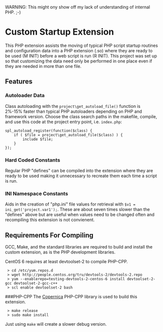 WARNING: This might ony show off my lack of understanding of internal PHP. ;-)

# Custom Startup Extension
This PHP extension assists the moving of typical PHP script startup routines and configuration data into a PHP extension (.so) where they are ready to be used (M INIT) before a web script is run (R INIT). This project was set up so that customizing the data need only be performed in one place even if they are needed in more than one file.

## Features

### Autoloader Data
Class autoloading with the ```project\get_autoload_file()``` function is 2%-15% faster than typical PHP autoloaders depending on PHP and framework version. Choose the class search paths in the makefile, compile, and use this code at the project entry point, i.e. ```index.php```:
```
spl_autoload_register(function($class) {
    if ( $file = project\get_autoload_file($class) ) {
        include $file;
    }
});
```


### Hard Coded Constants
Regular PHP "defines" can be compiled into the extension where they are ready to be used making it unnecessary to recreate them each time a script is run.

### INI Namespace Constants
Aids in the creation of "php.ini" file values for retrieval with ```$v1 = ini_get('project.var1');```. These are about seven times slower than the "defines" above but are useful when values need to be changed often and recompiling this extension is not convienent.

## Requirements For Compiling
GCC, Make, and the standard libraries are required to build and install the custom extension, as is the PHP development libraries.

CentOS 6 requires at least devtoolset-2 to compile PHP-CPP.
```
 > cd /etc/yum.repos.d
 > wget http://people.centos.org/tru/devtools-2/devtools-2.repo
 > yum --enablerepo=testing-devtools-2-centos-6 install devtoolset-2-gcc devtoolset-2-gcc-c++
 > scl enable devtoolset-2 bash
```

###PHP-CPP
The [Copernica](http://www.copernica.com) PHP-CPP library is used to build this extension.
```
 > make release
 > sudo make install
```
Just using ```make``` will create a slower debug version.
